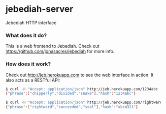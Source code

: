 jebediah-server
===============

Jebediah HTTP interface


### What does it do?
This is a web frontend to Jebediah. Check out https://github.com/jonasacres/jebediah for more info.

### How does it work?
Check out http://jeb.herokuapp.com to see the web interface in action. It also acts as a RESTful API:

```sh
$ curl -H "Accept: application/json" http://jeb.herokuapp.com/1234abc
{"phrase":["chipperly","divided","snake"],"hash":"1234abc"}

$ curl -H "Accept: application/json" http://jeb.herokuapp.com/rightward/succeeded/seal
{"phrase":["rightward","succeeded","seal"],"hash":"abc4321"}
```
